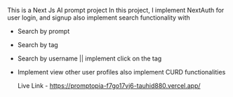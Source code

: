 This is a Next Js AI prompt project In this project, I implement NextAuth for user login, and signup also implement search functionality with

- Search by prompt
- Search by tag
- Search by username || implement click on the tag
- Implement view other user profiles also implement CURD functionalities

  Live Link - https://promptopia-f7go17vj6-tauhid880.vercel.app/
